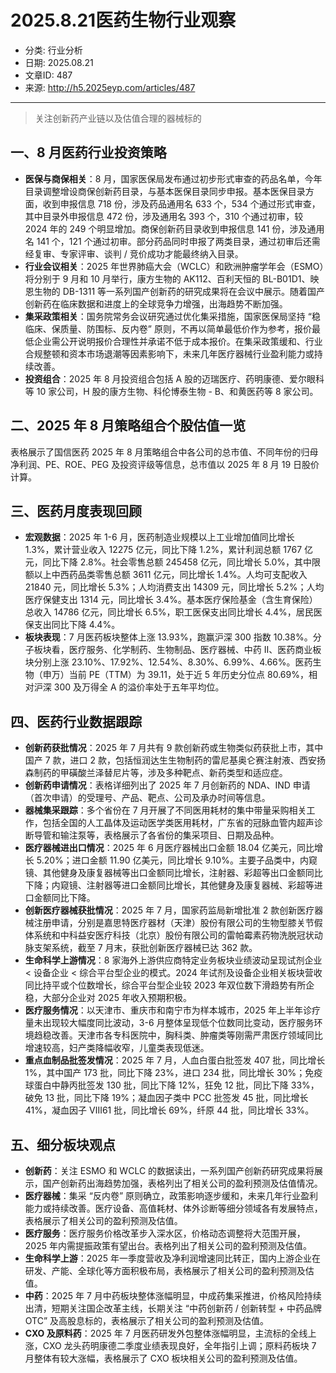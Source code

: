 # 2025.8.21医药生物行业观察

- 分类: 行业分析
- 日期: 2025.08.21
- 文章ID: 487
- 来源: http://h5.2025eyp.com/articles/487

---

> 关注创新药产业链以及估值合理的器械标的

## 一、8 月医药行业投资策略

- **医保与商保相关**：8 月，国家医保局发布通过初步形式审查的药品名单，今年目录调整增设商保创新药目录，与基本医保目录同步申报。基本医保目录方面，收到申报信息 718 份，涉及药品通用名 633 个，534 个通过形式审查，其中目录外申报信息 472 份，涉及通用名 393 个，310 个通过初审，较 2024 年的 249 个明显增加。商保创新药目录收到申报信息 141 份，涉及通用名 141 个，121 个通过初审。部分药品同时申报了两类目录，通过初审后还需经复审、专家评审、谈判 / 竞价成功才能最终纳入目录。
- **行业会议相关**：2025 年世界肺癌大会（WCLC）和欧洲肿瘤学年会（ESMO）将分别于 9 月和 10 月举行，康方生物的 AK112、百利天恒的 BL-B01D1、映恩生物的 DB-1311 等一系列国产创新药的研究成果将在会议中展示。随着国产创新药在临床数据和进度上的全球竞争力增强，出海趋势不断加强。
- **集采政策相关**：国务院常务会议研究通过优化集采措施，国家医保局坚持 “稳临床、保质量、防围标、反内卷” 原则，不再以简单最低价作为参考，报价最低企业需公开说明报价合理性并承诺不低于成本报价。在集采政策缓和、行业合规整顿和资本市场退潮等因素影响下，未来几年医疗器械行业盈利能力或持续改善。
- **投资组合**：2025 年 8 月投资组合包括 A 股的迈瑞医疗、药明康德、爱尔眼科等 10 家公司，H 股的康方生物、科伦博泰生物 - B、和黄医药等 8 家公司。

## 二、2025 年 8 月策略组合个股估值一览

表格展示了国信医药 2025 年 8 月策略组合中各公司的总市值、不同年份的归母净利润、PE、ROE、PEG 及投资评级等信息，总市值以 2025 年 8 月 19 日股价计算。

## 三、医药月度表现回顾

- **宏观数据**：2025 年 1-6 月，医药制造业规模以上工业增加值同比增长 1.3%，累计营业收入 12275 亿元，同比下降 1.2%，累计利润总额 1767 亿元，同比下降 2.8%。社会零售总额 245458 亿元，同比增长 5.0%，其中限额以上中西药品类零售总额 3611 亿元，同比增长 1.4%。人均可支配收入 21840 元，同比增长 5.3%；人均消费支出 14309 元，同比增长 5.2%；人均医疗保健支出 1314 元，同比增长 3.4%。基本医疗保险基金（含生育保险）总收入 14786 亿元，同比增长 6.5%，职工医保支出同比增长 4.4%，居民医保支出同比下降 4.4%。
- **板块表现**：7 月医药板块整体上涨 13.93%，跑赢沪深 300 指数 10.38%。分子板块看，医疗服务、化学制药、生物制品、医疗器械、中药 Ⅱ、医药商业板块分别上涨 23.10%、17.92%、12.54%、8.30%、6.99%、4.66%。医药生物（申万）当前 PE（TTM）为 39.11，处于近 5 年历史分位点 80.69%，相对沪深 300 及万得全 A 的溢价率处于五年平均位。

## 四、医药行业数据跟踪

- **创新药获批情况**：2025 年 7 月共有 9 款创新药或生物类似药获批上市，其中国产 7 款，进口 2 款，包括恒润达生生物制药的雷尼基奥仑赛注射液、西安扬森制药的甲磺酸兰泽替尼片等，涉及多种靶点、新药类型和适应症。
- **创新药申请情况**：表格详细列出了 2025 年 7 月创新药的 NDA、IND 申请（首次申请）的受理号、产品、靶点、公司及承办时间等信息。
- **器械集采跟踪**：多个省份在 7 月开展了不同医用耗材的集中带量采购相关工作，包括全国的人工晶体及运动医学类医用耗材，广东省的冠脉血管内超声诊断导管和输注泵等，表格展示了各省份的集采项目、日期及品种。
- **医疗器械进出口情况**：2025 年 6 月医疗器械出口金额 18.04 亿美元，同比增长 5.20%；进口金额 11.90 亿美元，同比增长 9.10%。主要子品类中，内窥镜、其他健身及康复器械等出口金额同比增长，注射器、彩超等出口金额同比下降；内窥镜、注射器等进口金额同比增长，其他健身及康复器械、彩超等进口金额同比下降。
- **创新医疗器械获批情况**：2025 年 7 月，国家药监局新增批准 2 款创新医疗器械注册申请，分别是嘉思特医疗器材（天津）股份有限公司的生物型膝关节假体系统和中科益安医疗科技（北京）股份有限公司的雷帕霉素药物洗脱冠状动脉支架系统，截至 7 月末，获批创新医疗器械已达 362 款。
- **生命科学上游情况**：8 家海外上游供应商特定业务板块业绩波动呈现试剂企业 < 设备企业 < 综合平台型企业的模式。2024 年试剂及设备企业相关板块营收同比持平或个位数增长，综合平台型企业较 2023 年双位数下滑趋势有所企稳，大部分企业对 2025 年收入预期积极。
- **医疗服务情况**：以天津市、重庆市和南宁市为样本城市，2025 年上半年诊疗量未出现较大幅度同比波动，3-6 月整体呈现低个位数同比变动，医疗服务环境趋稳改善。天津市各专科医院中，胸科类、肿瘤类等刚需严肃医疗领域同比增速较高，妇产类降幅收窄，儿童类表现低迷。
- **重点血制品批签发情况**：2025 年 7 月，人血白蛋白批签发 407 批，同比增长 1%，其中国产 173 批，同比下降 23%，进口 234 批，同比增长 30%；免疫球蛋白中静丙批签发 130 批，同比下降 12%，狂免 12 批，同比下降 33%，破免 13 批，同比下降 19%；凝血因子类中 PCC 批签发 45 批，同比增长 41%，凝血因子 Ⅷ61 批，同比增长 69%，纤原 44 批，同比增长 33%。

## 五、细分板块观点

- **创新药**：关注 ESMO 和 WCLC 的数据读出，一系列国产创新药研究成果将展示，国产创新药出海趋势加强，表格列出了相关公司的盈利预测及估值情况。
- **医疗器械**：集采 “反内卷” 原则确立，政策影响逐步缓和，未来几年行业盈利能力或持续改善。医疗设备、高值耗材、体外诊断等细分领域各有发展特点，表格展示了相关公司的盈利预测及估值。
- **医疗服务**：医疗服务价格改革步入深水区，价格动态调整将大范围开展，2025 年内需提振政策有望出台。表格列出了相关公司的盈利预测及估值。
- **生命科学上游**：2025 年一季度营收及净利润增速同比转正，国内上游企业在研发、产能、全球化等方面积极布局，表格展示了相关公司的盈利预测及估值。
- **中药**：2025 年 7 月中药板块整体涨幅明显，中成药集采推进，价格风险持续出清，短期关注国企改革主线，长期关注 “中药创新药 / 创新转型 + 中药品牌 OTC” 及高股息标的，表格展示了相关公司的盈利预测及估值。
- **CXO 及原料药**：2025 年 7 月医药研发外包整体涨幅明显，主流标的全线上涨，CXO 龙头药明康德二季度业绩表现良好，全年指引上调；原料药板块 7 月整体有较大涨幅，表格展示了 CXO 板块相关公司的盈利预测及估值。
